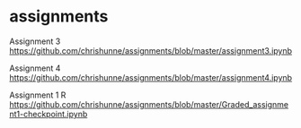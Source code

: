 # assignments


Assignment 3
https://github.com/chrishunne/assignments/blob/master/assignment3.ipynb

Assignment 4
https://github.com/chrishunne/assignments/blob/master/assignment4.ipynb

Assignment 1 R
https://github.com/chrishunne/assignments/blob/master/Graded_assignment1-checkpoint.ipynb
